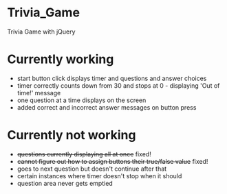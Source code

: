 # Trivia_Game
Trivia Game with jQuery

Currently working
=======================
- start button click displays timer and questions and answer choices
- timer correctly counts down from 30 and stops at 0 - displaying 'Out of time!' message
- one question at a time displays on the screen
- added correct and incorrect answer messages on button press

Currently not working
=======================
- ~~questions currently displaying all at once~~ fixed!
- ~~cannot figure out how to assign buttons their true/false value~~ fixed!
- goes to next question but doesn't continue after that
- certain instances where timer doesn't stop when it should
- question area never gets emptied